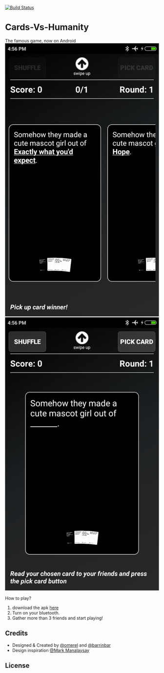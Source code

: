 [![Build Status](https://travis-ci.org/omerel/Cards-Vs-Humanity.svg?branch=master)](https://travis-ci.org/omerel/Cards-Vs-Humanity)
# Cards-Vs-Humanity
The famous game, now on Android
![img](https://github.com/omerel/Cards-Vs-Humanity/blob/master/CardsVsHumanity/1.png)
![img](https://github.com/omerel/Cards-Vs-Humanity/blob/master/CardsVsHumanity/2.png)

How to play?
1. download the apk [here](https://firebasestorage.googleapis.com/v0/b/relay-e7961.appspot.com/o/CardsVsHumanity.apk?alt=media&token=3321efac-5236-4830-9fc0-a125fe1dceac)
2. Turn on your bluetooth.
3. Gather more than 3 friends and start playing!

## Credits
* Designed & Created by [@omerel](https://github.com/omerel/RELAY) and [@barrinbar](https://github.com/barrinbar)
* Design inspiration  [@Mark Manalaysay](https://dribbble.com/mmanal)

## License
